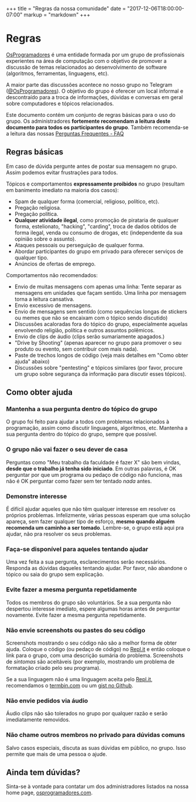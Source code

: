 +++
title = "Regras da nossa comunidade"
date = "2017-12-06T18:00:00-07:00"
markup = "markdown"
+++

# Regras

[OsProgramadores](http://osprogramadores.com) é uma entidade formada por um grupo de profissionais experientes na área de computação com o objetivo de promover a discussão de temas relacionados ao desenvolvimento de software (algoritmos, ferramentas, linguagens, etc).

A maior parte das discussões acontece no nosso grupo no Telegram ([@OsProgramadores](https://t.me/OsProgramadores)). O objetivo do grupo é oferecer um local informal e descontraído para a troca de informações, dúvidas e conversas em geral sobre computadores e tópicos relacionados.

Este documento contém um conjunto de regras básicas para o uso do grupo. Os administradores **fortemente recomendam a leitura deste documento para todos os participantes do grupo**. Também recomenda-se a leitura das nossas [Perguntas Frequentes - FAQ](https://osprogramadores.com/faq)

## Regras básicas

Em caso de dúvida pergunte antes de postar sua mensagem no grupo. Assim podemos evitar frustrações para todos.

Tópicos e comportamentos **expressamente proibidos** no grupo (resultam em banimento imediato na maioria dos casos):

* Spam de qualquer forma (comercial, religioso, político, etc).
* Pregação religiosa.
* Pregação política.
* **Qualquer atividade ilegal**, como promoção de pirataria de qualquer forma, estelionato, "hacking", "carding", troca de dados obtidos de forma ilegal, venda ou consumo de drogas, etc (independente da sua opinião sobre o assunto).
* Ataques pessoais ou perseguição de qualquer forma.
* Abordar participantes do grupo em privado para oferecer serviços de qualquer tipo.
* Anúncios de ofertas de emprego. 

Comportamentos não recomendados:

* Envio de muitas mensagens com apenas uma linha: Tente separar as mensagens em unidades que façam sentido. Uma linha por mensagem torna a leitura cansativa.
* Envio excessivo de mensagens.
* Envio de mensagens sem sentido (como sequências longas de stickers ou memes que não se encaixam com o tópico sendo discutido)
* Discussões acaloradas fora do tópico do grupo, especialmente aquelas envolvendo religião, política e outros assuntos polêmicos.
* Envio de clips de áudio (clips serão sumariamente apagados.)
* "Drive by Shooting" (apenas aparecer no grupo para promover o seu produto ou evento, sem contribuir com mais nada).
* Paste de trechos longos de código (veja mais detalhes em "Como obter ajuda" abaixo)
* Discussões sobre "pentesting" e tópicos similares (por favor, procure um grupo sobre segurança da informação para discutir esses tópicos).

## Como obter ajuda

### Mantenha a sua pergunta dentro do tópico do grupo

O grupo foi feito para ajudar a todos com problemas relacionados à programação, assim como discutir linguagens, algoritmos, etc. Mantenha a sua pergunta dentro do tópico do grupo, sempre que possível.

### O grupo não vai fazer o seu dever de casa

Perguntas como "Meu trabalho da faculdade é fazer X" são bem vindas, **desde que o trabalho já tenha sido iniciado**. Em outras palavras, é OK perguntar por que um programa ou pedaço de código não funciona, mas não é OK perguntar como fazer sem ter tentado _nada_ antes.

### Demonstre interesse

É difícil ajudar aqueles que não têm qualquer interesse em resolver os próprios problemas. Infelizmente, várias pessoas esperam que uma solução apareça, sem fazer qualquer tipo de esforço, __mesmo quando alguém recomenda um caminho a ser tomado__. Lembre-se, o grupo está aqui pra ajudar, não pra resolver os seus problemas.

### Faça-se disponível para aqueles tentando ajudar

Uma vez feita a sua pergunta, esclarecimentos serão necessários. Responda as dúvidas daqueles tentando ajudar. Por favor, não abandone o tópico ou saia do grupo sem explicação.

### Evite fazer a mesma pergunta repetidamente

Todos os membros do grupo são voluntários. Se a sua pergunta não despertou interesse imediato, espere algumas horas antes de perguntar novamente. Evite fazer a mesma pergunta repetidamente.

### Não envie screenshots ou pastes do seu código

Screenshots mostrando o seu código não são a melhor forma de obter ajuda. Coloque o código (ou pedaço de código) no [Repl.it](https://repl.it/languages) e então coloque o link para o grupo, com uma descrição sumária do problema. Screenshots de *sintomas* são aceitáveis (por exemplo, mostrando um problema de formatação criado pelo seu programa).

Se a sua linguagem não é uma linguagem aceita pelo [Repl.it](https://repl.it/languages), recomendamos o [termbin.com](http://termbin.com) ou um [gist no Github](http://gist.github.com).

### Não envie pedidos via áudio

Áudio clips não são tolerados no grupo por qualquer razão e serão imediatamente removidos.

### Não chame outros membros no privado para dúvidas comuns

Salvo casos especiais, discuta as suas dúvidas em público, no grupo. Isso permite que mais de uma pessoa o ajude.

## Ainda tem dúvidas?

Sinta-se à vontade para contatar um dos administradores listados na nossa home page, [osprogramadores.com](http://osprogramadores.com).
